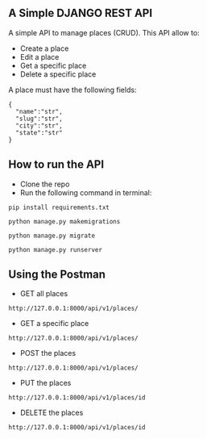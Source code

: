 ## A Simple DJANGO REST API

A simple API to manage places (CRUD). This API allow to:

* Create a place
* Edit a place
* Get a specific place
* Delete a specific place

A place must have the following fields:

```
{
  "name":"str",
  "slug":"str",
  "city":"str",
  "state":"str"
}
```

## How to run the API

* Clone the repo
* Run the following command in terminal:

```
pip install requirements.txt

python manage.py makemigrations

python manage.py migrate

python manage.py runserver

```

## Using the Postman

* GET all places

```
http://127.0.0.1:8000/api/v1/places/

```
* GET a specific place

```
http://127.0.0.1:8000/api/v1/places/

```

* POST the places

```
http://127.0.0.1:8000/api/v1/places/

```

* PUT the places

```
http://127.0.0.1:8000/api/v1/places/id

```
* DELETE the places

```
http://127.0.0.1:8000/api/v1/places/id

```

